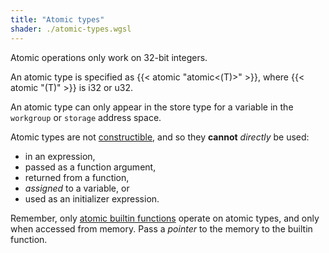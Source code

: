 ```yaml
---
title: "Atomic types"
shader: ./atomic-types.wgsl
---
```


Atomic operations only work on 32-bit integers.

An atomic type is specified as {{< atomic "atomic<(T)>" >}}, where {{< atomic "(T)" >}} is i32 or u32.

An atomic type can only appear in the store type for a variable in the
`workgroup` or `storage` address space.

Atomic types are not [constructible](https://w3.org/TR/WGSL#constructible),
and so they **cannot** *directly* be used:
* in an expression,
* passed as a function argument,
* returned from a function,
* *assigned* to a variable, or
* used as an initializer expression.

Remember, only [atomic builtin functions](https://www.w3.org/TR/WGSL/#atomic-builtin-functions)
operate on atomic types, and only when accessed from memory.
Pass a *pointer* to the memory to the builtin function.
